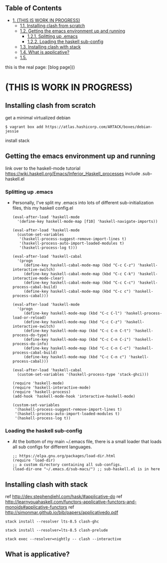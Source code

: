 <div id="table-of-contents">
<h2>Table of Contents</h2>
<div id="text-table-of-contents">
<ul>
<li><a href="#org434c5df">1. (THIS IS WORK IN PROGRESS)</a>
<ul>
<li><a href="#orgb0b64ed">1.1. Installing clash from scratch</a></li>
<li><a href="#org1982bfe">1.2. Getting the emacs environment up and running</a>
<ul>
<li><a href="#orgdcce524">1.2.1. Splitting up .emacs</a></li>
<li><a href="#org4c849f8">1.2.2. Loading the haskell sub-config</a></li>
</ul>
</li>
<li><a href="#orgee8599e">1.3. Installing clash with stack</a></li>
<li><a href="#org8b39272">1.4. What is applicative?</a></li>
<li><a href="#orgdbce723">1.5. </a></li>
</ul>
</li>
</ul>
</div>
</div>
this is the real page:
[blog page](<https://drhodes.github.io/clash-up-and-running/>)


<a id="org434c5df"></a>

# (THIS IS WORK IN PROGRESS)


<a id="orgb0b64ed"></a>

## Installing clash from scratch

get a minimal virtualized debian

    $ vagrant box add https://atlas.hashicorp.com/ARTACK/boxes/debian-jessie

install stack


<a id="org1982bfe"></a>

## Getting the emacs environment up and running

link over to the haskell-mode tutorial
<https://wiki.haskell.org/Emacs/Inferior_Haskell_processes>
include .sub-haskell.el 


<a id="orgdcce524"></a>

### Splitting up .emacs

-   Personally, I've split my .emacs into lots of different
    sub-initialization files, this my haskell config.el
    
        (eval-after-load 'haskell-mode
          '(define-key haskell-mode-map [f10] 'haskell-navigate-imports))
        
        (eval-after-load 'haskell-mode
          (custom-set-variables
           '(haskell-process-suggest-remove-import-lines t)
           '(haskell-process-auto-import-loaded-modules t)
           '(haskell-process-log t)))
        
        (eval-after-load 'haskell-cabal
          '(progn
             (define-key haskell-cabal-mode-map (kbd "C-c C-z") 'haskell-interactive-switch)
             (define-key haskell-cabal-mode-map (kbd "C-c C-k") 'haskell-interactive-mode-clear)
             (define-key haskell-cabal-mode-map (kbd "C-c C-c") 'haskell-process-cabal-build)
             (define-key haskell-cabal-mode-map (kbd "C-c c") 'haskell-process-cabal)))
        
        (eval-after-load 'haskell-mode
          '(progn
             (define-key haskell-mode-map (kbd "C-c C-l") 'haskell-process-load-or-reload)
             (define-key haskell-mode-map (kbd "C-c C-z") 'haskell-interactive-switch)
             (define-key haskell-mode-map (kbd "C-c C-n C-t") 'haskell-process-do-type)
             (define-key haskell-mode-map (kbd "C-c C-n C-i") 'haskell-process-do-info)
             (define-key haskell-mode-map (kbd "C-c C-n C-c") 'haskell-process-cabal-build)
             (define-key haskell-mode-map (kbd "C-c C-n c") 'haskell-process-cabal)))
        
        (eval-after-load 'haskell-cabal
          (custom-set-variables '(haskell-process-type 'stack-ghci)))
        
        (require 'haskell-mode)
        (require 'haskell-interactive-mode)
        (require 'haskell-process)
        (add-hook 'haskell-mode-hook 'interactive-haskell-mode)
        
        (custom-set-variables
         '(haskell-process-suggest-remove-import-lines t)
         '(haskell-process-auto-import-loaded-modules t)
         '(haskell-process-log t))


<a id="org4c849f8"></a>

### Loading the haskell sub-config

-   At the bottom of my main ~/.emacs file, there is a small loader that
    loads all sub configs for different languages. 
    
        ;; https://elpa.gnu.org/packages/load-dir.html
        (require 'load-dir)
        ;; a custom directory containing all sub-configs.
        (load-dir-one "~/.emacs.d/sub-macs/") ;; sub-haskell.el is in here


<a id="orgee8599e"></a>

## Installing clash with stack

ref <http://dev.stephendiehl.com/hask/#applicative-do>
ref <http://learnyouahaskell.com/functors-applicative-functors-and-monoids#applicative-functors>
ref <http://simonmar.github.io/bib/papers/applicativedo.pdf>

    stack install --resolver lts-8.5 clash-ghc

    stack install --resolver=lts-8.5 clash-prelude

    stack exec --resolver=nightly -- clash --interactive


<a id="org8b39272"></a>

## What is applicative?


<a id="orgdbce723"></a>

## 

